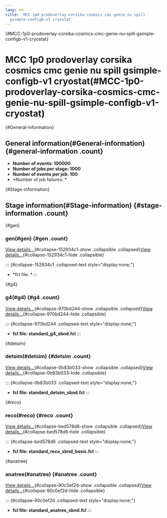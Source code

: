 ```yaml
---
lang: en
title: 'MCC 1p0 prodoverlay corsika cosmics cmc genie nu spill
  gsimple-configb-v1 cryostat'
---
```


{#MCC-1p0-prodoverlay-corsika-cosmics-cmc-genie-nu-spill-gsimple-configb-v1-cryostat}

MCC 1p0 prodoverlay corsika cosmics cmc genie nu spill gsimple-configb-v1 cryostat(#MCC-1p0-prodoverlay-corsika-cosmics-cmc-genie-nu-spill-gsimple-configb-v1-cryostat)
========================================================================================================================================================================================

{#General-information}

General information(#General-information) {#general-information .count}
----------------------------------------------------------

-   **Number of events: 100000**
-   **Number of jobs per stage: 1000**
-   **Number of events per job: 100**
-   \*Number of job failures: \*

{#Stage-information}

Stage information(#Stage-information) {#stage-information .count}
------------------------------------------------------

{#gen}

### gen(#gen) {#gen .count}

[View details\...](#){#collapse-152934c1-show .collapsible
.collapsed}[View details\...](#){#collapse-152934c1-hide .collapsible}

::: {#collapse-152934c1 .collapsed-text style="display:none;"}
-   \*fcl file: \*
:::

{#g4}

### g4(#g4) {#g4 .count}

[View details\...](#){#collapse-970bd244-show .collapsible
.collapsed}[View details\...](#){#collapse-970bd244-hide .collapsible}

::: {#collapse-970bd244 .collapsed-text style="display:none;"}
-   **fcl file: standard\_g4\_sbnd.fcl**
:::

{#detsim}

### detsim(#detsim) {#detsim .count}

[View details\...](#){#collapse-0b83b033-show .collapsible
.collapsed}[View details\...](#){#collapse-0b83b033-hide .collapsible}

::: {#collapse-0b83b033 .collapsed-text style="display:none;"}
-   **fcl file: standard\_detsim\_sbnd.fcl**
:::

{#reco}

### reco(#reco) {#reco .count}

[View details\...](#){#collapse-bed578d6-show .collapsible
.collapsed}[View details\...](#){#collapse-bed578d6-hide .collapsible}

::: {#collapse-bed578d6 .collapsed-text style="display:none;"}
-   **fcl file: standard\_reco\_sbnd\_basic.fcl**
:::

{#anatree}

### anatree(#anatree) {#anatree .count}

[View details\...](#){#collapse-90c0ef2d-show .collapsible
.collapsed}[View details\...](#){#collapse-90c0ef2d-hide .collapsible}

::: {#collapse-90c0ef2d .collapsed-text style="display:none;"}
-   **fcl file: standard\_anatree\_sbnd.fcl**
:::
